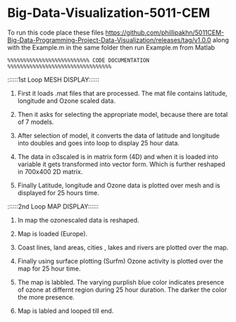 # Big-Data-Visualization-5011-CEM

To run this code place these files https://github.com/phillipakhn/5011CEM-Big-Data-Programming-Project-Data-Visualization/releases/tag/v1.0.0 along with the Example.m in the same folder then run Example.m from Matlab

	%%%%%%%%%%%%%%%%%%%%%%%%%% CODE DOCUMENTATION %%%%%%%%%%%%%%%%%%%%%%%%%%%%%%%%%

::::::1st Loop MESH DISPLAY::::::

1. First it loads .mat files that are processed. The mat file contains 
latitude, longitude and Ozone scaled data.

2. Then it asks for selecting the appropriate model, because there are total of 7 models.

3. After selection of model, it converts the data of latitude and longitude into doubles and goes into loop to display 25 hour data.

4. The data in o3scaled is in matrix form (4D) and when it is loaded into variable it gets
transformed into vector form. Which is further reshaped in 700x400 2D matrix.

5. Finally Latitude, longitude and Ozone data is plotted over mesh and is displayed for 25 hours time.


::::::2nd Loop MAP DISPLAY::::::

1. In map the ozonescaled data is reshaped. 

2. Map is loaded (Europe).

3. Coast lines, land areas, cities , lakes and rivers are plotted over the map.

4. Finally using surface plotting (Surfm) Ozone activity is plotted over the map for 25 hour time.

5. The map is labbled. The varying purplish blue color indicates presence of ozone at differnt region during 25 hour duration. The darker the color the more presence. 

6. Map is labled and looped till end.

